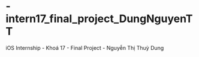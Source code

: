 # -intern17_final_project_DungNguyenTT
iOS Internship - Khoá 17 - Final Project - Nguyễn Thị Thuỳ Dung
